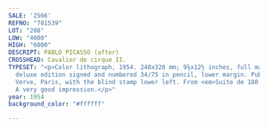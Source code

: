 ```yaml
---
SALE: '2566'
REFNO: "781539"
LOT: "288"
LOW: "4000"
HIGH: "6000"
DESCRIPT: PABLO PICASSO (after)
CROSSHEAD: Cavalier de cirque II.
TYPESET: "<p>Color lithograph, 1954. 240x320 mm; 9⅜x12½ inches, full margins. The
  deluxe edition signed and numbered 34/75 in pencil, lower margin. Published by Editions
  Verve, Paris, with the blind stamp lower left. From <em>Suite de 180 Dessins</em>.
  A very good impression.</p>"
year: 1954
background_color: "#ffffff"

---
```

